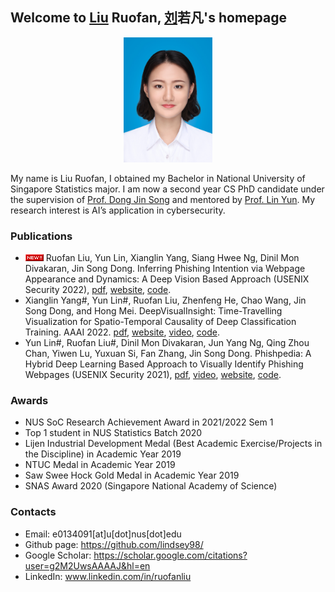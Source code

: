 

## Welcome to <u>Liu</u> Ruofan, <u>刘</u>若凡's homepage
<p align="center">
<img src="IMG_1877.JPG" height="200">
</p>

My name is Liu Ruofan, I obtained my Bachelor in National University of Singapore Statistics major. I am now a second year CS PhD candidate under the supervision of [Prof. Dong Jin Song](https://www.comp.nus.edu.sg/~dongjs/) and mentored by [Prof. Lin Yun](http://linyun.info/index.html). My research interest is AI’s application in cybersecurity. 

<!-- ### News -->
<!-- - 02-2022 <img src="icon_new.gif"> Our paper "Inferring Phishing Intention via Webpage Appearance and Dynamics: A Deep Vision Based Approach" is accepted by USENIX Security'22,  -->

### Publications 
- <img src="icon_new.gif"> Ruofan Liu, Yun Lin,  Xianglin Yang, Siang Hwee Ng, Dinil Mon Divakaran, Jin Song Dong. Inferring Phishing Intention via Webpage Appearance and Dynamics: A Deep Vision Based Approach (USENIX Security 2022), [pdf](publications/phishing_intention.pdf), [website](https://sites.google.com/view/phishintention/home), [code](https://github.com/lindsey98/PhishIntention).
- Xianglin Yang#, Yun Lin#, Ruofan Liu, Zhenfeng He, Chao Wang, Jin Song Dong, and Hong Mei. DeepVisualInsight: Time-Travelling Visualization for Spatio-Temporal Causality of Deep Classification Training. AAAI 2022. [pdf](http://linyun.info/publications/deepvisualinsight-aaai22.pdf), [website](https://sites.google.com/view/deepvisualinsight/home), [video](https://recorder-v3.slideslive.com/?share=57789&s=e8f4c2ef-76e9-48be-89a0-76b2ca201a27), [code](https://github.com/xianglinyang/DeepVisualInsight).
- Yun Lin#, Ruofan Liu#, Dinil Mon Divakaran, Jun Yang Ng, Qing Zhou Chan, Yiwen Lu, Yuxuan Si, Fan Zhang, Jin Song Dong. Phishpedia: A Hybrid Deep Learning Based Approach to Visually Identify Phishing Webpages (USENIX Security 2021), [pdf](http://linyun.info/publications/usenix21.pdf), [video](https://www.youtube.com/watch?v=-DlaLALXDnM), [website](https://sites.google.com/view/phishpedia-site/home), [code](https://github.com/lindsey98/Phishpedia). 


### Awards
- NUS SoC Research Achievement Award in 2021/2022 Sem 1
- Top 1 student in NUS Statistics Batch 2020
- Lijen Industrial Development Medal (Best Academic Exercise/Projects in the Discipline) in Academic Year 2019
- NTUC Medal in Academic Year 2019
- Saw Swee Hock Gold Medal in Academic Year 2019
- SNAS Award 2020 (Singapore National Academy of Science)

### Contacts 
- Email: e0134091[at]u[dot]nus[dot]edu
- Github page: https://github.com/lindsey98/
- Google Scholar: https://scholar.google.com/citations?user=g2M2UwsAAAAJ&hl=en
- LinkedIn: www.linkedin.com/in/ruofanliu
